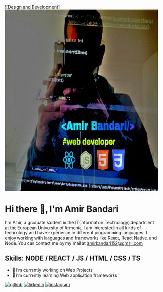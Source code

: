 ![Design and Development]<img alt="Banner" width="600" height="600" src="https://github.com/AmirBandarii/AmirBandarii/blob/main/fsogir.jpg">

# Hi there 👋, I'm Amir Bandari
I'm Amir, a graduate student in the IT(Information Technology) department at the European University of Armenia. I am interested in all kinds of technology and have experience in different programming languages.
I enjoy working with languages and frameworks like React, React Native, and Node. You can contact me by my mail at amirbandari152@gmail.com

## Skills: NODE / REACT / JS / HTML / CSS / TS 

- 🔭 I’m currently working on Web Projects 
- 🌱 I’m currently learning Web application frameworks 


[<img src='https://cdn.jsdelivr.net/npm/simple-icons@3.0.1/icons/github.svg' alt='github' height='40'>](https://github.com/AmirBandarii)  [<img src='https://cdn.jsdelivr.net/npm/simple-icons@3.0.1/icons/linkedin.svg' alt='linkedin' height='40'>](https://www.linkedin.com/in/amir-bandari-20/)  [<img src='https://cdn.jsdelivr.net/npm/simple-icons@3.0.1/icons/instagram.svg' alt='instagram' height='40'>](https://www.instagram.com/amir._bandari/)  

